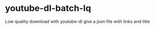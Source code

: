youtube-dl-batch-lq
===================

Low quality download with youtube-dl give a json file with links and title
